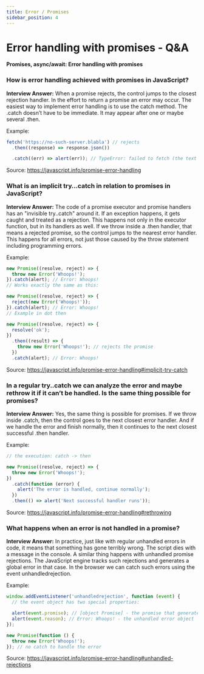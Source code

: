 ```yaml
---
title: Error / Promises
sidebar_position: 4
---
```


# Error handling with promises - Q&A

**Promises, async/await: Error handling with promises**

### How is error handling achieved with promises in JavaScript?

**Interview Answer:** When a promise rejects, the control jumps to the closest rejection handler. In the effort to return a promise an error may occur. The easiest way to implement error handling is to use the catch method. The .catch doesn’t have to be immediate. It may appear after one or maybe several .then.

Example:

```js
fetch('https://no-such-server.blabla') // rejects
  .then((response) => response.json())

  .catch((err) => alert(err)); // TypeError: failed to fetch (the text may vary)
```

Source: <https://javascript.info/promise-error-handling>

### What is an implicit try…catch in relation to promises in JavaScript?

**Interview Answer:** The code of a promise executor and promise handlers has an "invisible try..catch" around it. If an exception happens, it gets caught and treated as a rejection. This happens not only in the executor function, but in its handlers as well. If we throw inside a .then handler, that means a rejected promise, so the control jumps to the nearest error handler. This happens for all errors, not just those caused by the throw statement including programming errors.

Example:

```js
new Promise((resolve, reject) => {
  throw new Error('Whoops!');
}).catch(alert); // Error: Whoops!
// Works exactly the same as this:

new Promise((resolve, reject) => {
  reject(new Error('Whoops!'));
}).catch(alert); // Error: Whoops!
// Example in dot then

new Promise((resolve, reject) => {
  resolve('ok');
})
  .then((result) => {
    throw new Error('Whoops!'); // rejects the promise
  })
  .catch(alert); // Error: Whoops!
```

Source: <https://javascript.info/promise-error-handling#implicit-try-catch>

### In a regular try..catch we can analyze the error and maybe rethrow it if it can’t be handled. Is the same thing possible for promises?

**Interview Answer:** Yes, the same thing is possible for promises. If we throw inside .catch, then the control goes to the next closest error handler. And if we handle the error and finish normally, then it continues to the next closest successful .then handler.

Example:

```js
// the execution: catch -> then

new Promise((resolve, reject) => {
  throw new Error('Whoops!');
})
  .catch(function (error) {
    alert('The error is handled, continue normally');
  })
  .then(() => alert('Next successful handler runs'));
```

Source: <https://javascript.info/promise-error-handling#rethrowing>

### What happens when an error is not handled in a promise?

**Interview Answer:** In practice, just like with regular unhandled errors in code, it means that something has gone terribly wrong. The script dies with a message in the console. A similar thing happens with unhandled promise rejections. The JavaScript engine tracks such rejections and generates a global error in that case. In the browser we can catch such errors using the event unhandledrejection.

Example:

```js
window.addEventListener('unhandledrejection', function (event) {
  // the event object has two special properties:

  alert(event.promise); // [object Promise] - the promise that generated the error
  alert(event.reason); // Error: Whoops! - the unhandled error object
});

new Promise(function () {
  throw new Error('Whoops!');
}); // no catch to handle the error
```

Source: <https://javascript.info/promise-error-handling#unhandled-rejections>
